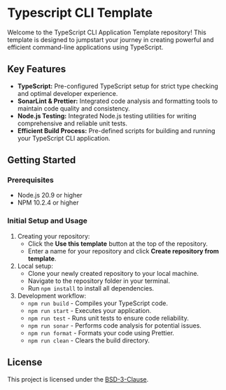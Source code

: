 # Typescript CLI Template

Welcome to the TypeScript CLI Application Template repository! This template is designed to jumpstart your journey in
creating powerful and efficient command-line applications using TypeScript.

## Key Features

- **TypeScript:** Pre-configured TypeScript setup for strict type checking and optimal developer experience.
- **SonarLint & Prettier:** Integrated code analysis and formatting tools to maintain code quality and consistency.
- **Node.js Testing:** Integrated Node.js testing utilities for writing comprehensive and reliable unit tests.
- **Efficient Build Process:** Pre-defined scripts for building and running your TypeScript CLI application.

## Getting Started

### Prerequisites

- Node.js 20.9 or higher
- NPM 10.2.4 or higher

### Initial Setup and Usage

1. Creating your repository:
   - Click the **Use this template** button at the top of the repository.
   - Enter a name for your repository and click **Create repository from template**.
2. Local setup:
   - Clone your newly created repository to your local machine.
   - Navigate to the repository folder in your terminal.
   - Run `npm install` to install all dependencies.
3. Development workflow:
   - `npm run build` - Compiles your TypeScript code.
   - `npm run start` - Executes your application.
   - `npm run test` - Runs unit tests to ensure code reliability.
   - `npm run sonar` - Performs code analysis for potential issues.
   - `npm run format` - Formats your code using Prettier.
   - `npm run clean` - Clears the build directory.

## License

This project is licensed under the [BSD-3-Clause](LICENSE).
